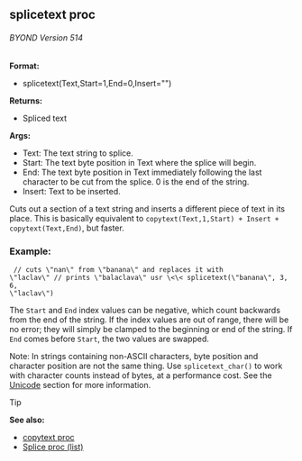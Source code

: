 ## splicetext proc 
###### BYOND Version 514

<!-- -->
**Format:**
+   splicetext(Text,Start=1,End=0,Insert=\"\")
<!-- -->
**Returns:**
+   Spliced text
<!-- -->
**Args:**
+   Text: The text string to splice.
+   Start: The text byte position in Text where the splice will begin.
+   End: The text byte position in Text immediately following the last
    character to be cut from the splice. 0 is the end of the string.
+   Insert: Text to be inserted.


Cuts out a section of a text string and inserts a different
piece of text in its place. This is basically equivalent to
`copytext(Text,1,Start) + Insert + copytext(Text,End)`, but faster.
### Example:

``` dm
 // cuts \"nan\" from \"banana\" and replaces it with
\"laclav\" // prints \"balaclava\" usr \<\< splicetext(\"banana\", 3, 6,
\"laclav\") 
```
 

The `Start` and `End` index values can
be negative, which count backwards from the end of the string. If the
index values are out of range, there will be no error; they will simply
be clamped to the beginning or end of the string. If `End` comes before
`Start`, the two values are swapped. 

Note: In strings
containing non-ASCII characters, byte position and character position
are not the same thing. Use `splicetext_char()` to work with character
counts instead of bytes, at a performance cost. See the
[Unicode](/ref/notes/Unicode.md) section for more information.

> [!TIP] 
> **See also:**
> +   [copytext proc](/ref/proc/copytext.md) 
> +   [Splice proc (list)](/ref/list/proc/Splice.md) 